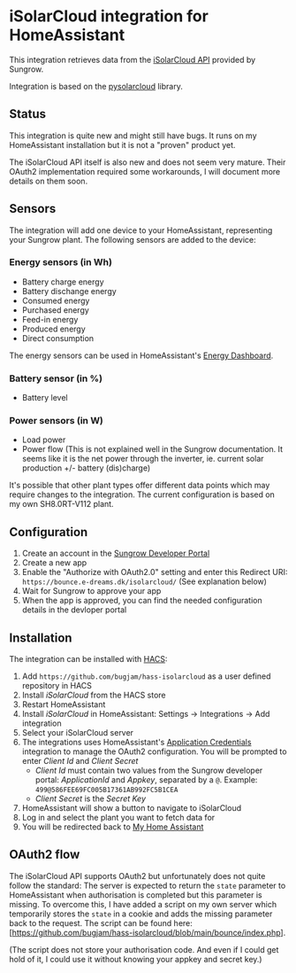 # iSolarCloud integration for HomeAssistant

This integration retrieves data from the [iSolarCloud API](https://developer-api.isolarcloud.com/) provided by Sungrow.

Integration is based on the [pysolarcloud](https://github.com/bugjam/pysolarcloud) library.

## Status
This integration is quite new and might still have bugs. It runs on my HomeAssistant installation but it is not a "proven" product yet.

The iSolarCloud API itself is also new and does not seem very mature. Their OAuth2 implementation required some workarounds, I will document more details on them soon.

## Sensors

The integration will add one device to your HomeAssistant, representing your Sungrow plant. The following sensors are added to the device:

### Energy sensors (in Wh)
* Battery charge energy
* Battery dischange energy
* Consumed energy
* Purchased energy
* Feed-in energy
* Produced energy
* Direct consumption

The energy sensors can be used in HomeAssistant's [Energy Dashboard](https://www.home-assistant.io/docs/energy/).

### Battery sensor (in %)
* Battery level

### Power sensors (in W)
* Load power
* Power flow (This is not explained well in the Sungrow documentation. It seems like it is the net power through the inverter, ie. current solar production +/- battery (dis)charge)

It's possible that other plant types offer different data points which may require changes to the integration. The current configuration is based on my own SH8.0RT-V112 plant.

## Configuration

1. Create an account in the [Sungrow Developer Portal](https://developer-api.isolarcloud.com/)
2. Create a new app
3. Enable the "Authorize with OAuth2.0" setting and enter this Redirect URI: `https://bounce.e-dreams.dk/isolarcloud/` (See explanation below)
4. Wait for Sungrow to approve your app
5. When the app is approved, you can find the needed configuration details in the devloper portal

## Installation

The integration can be installed with [HACS](https://hacs.xyz):

1. Add `https://github.com/bugjam/hass-isolarcloud` as a user defined repository in HACS
2. Install *iSolarCloud* from the HACS store
3. Restart HomeAssistant
4. Install *iSolarCloud* in HomeAssistant: Settings -> Integrations -> Add integration
5. Select your iSolarCloud server
6. The integrations uses HomeAssistant's [Application Credentials](https://www.home-assistant.io/integrations/application_credentials/) integration to manage the OAuth2 configuration. You will be prompted to enter *Client Id* and *Client Secret*
   * *Client Id* must contain two values from the Sungrow developer portal: *ApplicationId* and *Appkey*, separated by a `@`. Example: `499@586FEE69FC005B17361AB992FC5B1CEA`
   * *Client Secret* is the *Secret Key*
7. HomeAssistant will show a button to navigate to iSolarCloud
8. Log in and select the plant you want to fetch data for
9. You will be redirected back to [My Home Assistant](https://www.home-assistant.io/integrations/my/)

## OAuth2 flow

The iSolarCloud API supports OAuth2 but unfortunately does not quite follow the standard: The server is expected to 
return the `state` parameter to HomeAssistant when authorisation is completed but this parameter is missing.
To overcome this, I have added a script on my own server which temporarily stores the `state` in a cookie
and adds the missing parameter back to the request.
The script can be found here: [https://github.com/bugjam/hass-isolarcloud/blob/main/bounce/index.php].

(The script does not store your authorisation code. And even if I could get hold of it, I could use it without
knowing your appkey and secret key.)